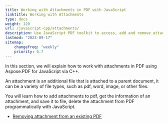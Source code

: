 ```yaml
---
title: Working with Attachments in PDF with JavaScript
linktitle: Working with Attachments
type: docs
weight: 120
url: /javascript-cpp/attachments/
description: Use JavaScript PDF toolkit to access, add and remove attachments in PDF files. Complete guide with JavaScript code samples.
lastmod: "2023-09-17"
sitemap:
    changefreq: "weekly"
    priority: 0.7
---
```


In this section, we will explain how to work with attachments in PDF using Aspose.PDF for JavaScript via C++.

An attachment is an additional file that is attached to a parent document, it can be a variety of file types, such as pdf, word, image, or other files.

You will learn how to add attachments to pdf, get the information of an attachment, and save it to file, delete the attachment from PDF programmatically with JavaScript.

- [Removing attachment from an existing PDF](/pdf/javascript-cpp/removing-attachment-from-an-existing-pdf/)

